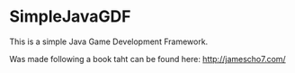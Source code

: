 # SimpleJavaGDF
This is a simple Java Game Development Framework.

Was made following a book taht can be found here: http://jamescho7.com/
